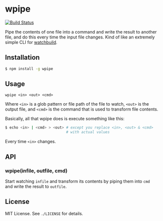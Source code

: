
# wpipe
[![Build Status](https://travis-ci.org/AjayMT/wpipe.svg)](https://travis-ci.org/AjayMT/wpipe)

Pipe the contents of one file into a command and write the result to another file, and do this every time the input file changes. Kind of like an extremely simple CLI for [watchbuild](http://npmjs.org/watchbuild).

## Installation
```sh
$ npm install -g wpipe
```

## Usage
```
wpipe <in> <out> <cmd>
```

Where `<in>` is a glob pattern or file path of the file to watch, `<out>` is the output file, and `<cmd>` is the command that is used to transform file contents.

Basically, all that wpipe does is execute something like this:

```sh
$ echo <in> | <cmd> > <out> # except you replace <in>, <out> & <cmd>
                            # with actual values
```

Every time `<in>` changes.

## API
### wpipe(infile, outfile, cmd)
Start watching `infile` and transform its contents by piping them into `cmd` and write the result to `outfile`.

## License
MIT License. See `./LICENSE` for details.
